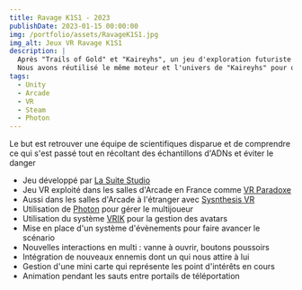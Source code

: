```yaml
---
title: Ravage K1S1 - 2023
publishDate: 2023-01-15 00:00:00
img: /portfolio/assets/RavageK1S1.jpg
img_alt: Jeux VR Ravage K1S1
description: |
  Après "Trails of Gold" et "Kaireyhs", un jeu d'exploration futuriste a été développé par La Suite Studio : "Ravage K1S1".
  Nous avons réutilisé le même moteur et l'univers de "Kaireyhs" pour offrir une nouvelle aventure avec un côté plus terrifiant.
tags:
  - Unity
  - Arcade
  - VR
  - Steam
  - Photon
---
```

<p>
  Le but est retrouver une équipe de scientifiques disparue et de comprendre ce qui s'est passé tout en récoltant des échantillons d'ADNs et éviter le danger
</p>
<div>
  <p>
    <ul>
      <li>Jeu développé par <a href ="https://www.linkedin.com/company/la-suite-studio/" target="_blank">La Suite Studio</a>
      <li>Jeu VR exploité dans les salles d'Arcade en France comme <a href ="https://www.vr-paradoxe.re/nos-jeux/ravage-k1s1/" target="_blank"> VR Paradoxe</a> 
      <li>Aussi dans les salles d'Arcade à l'étranger avec <a href ="https://games.synthesisvr.com/games/ravage-k1s1" target="_blank"> Sysnthesis VR</a>
      <li>Utilisation de <a href ="https://www.photonengine.com/#" target="_blank"> Photon</a> pour gérer le multijoueur
      <li>Utilisation du système <a href ="http://www.root-motion.com/finalikdox/html/page16.html" target="_blank"> VRIK</a> pour la gestion des avatars
      <li>Mise en place d'un système d'évènements pour faire avancer le scénario
      <li>Nouvelles interactions en multi : vanne à ouvrir, boutons poussoirs
      <li>Intégration de nouveaux ennemis dont un qui nous attire à lui
      <li>Gestion d'une mini carte qui représente les point d'intérêts en cours
      <li>Animation pendant les sauts entre portails de téléportation
    </ul>
  </p>
</div>

